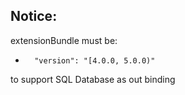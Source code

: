 ## Notice: 
extensionBundle must be:  
*       "version": "[4.0.0, 5.0.0)"
 to support SQL Database as out binding